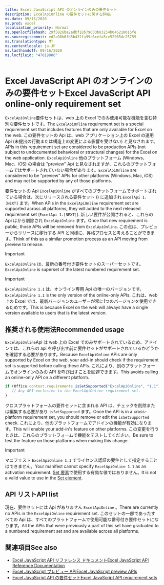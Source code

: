 ```yaml
---
title: Excel JavaScript API のオンラインのみの要件セット
description: ExcelApiOnline の要件セットに関する詳細。
ms.date: 09/15/2020
ms.prod: excel
localization_priority: Normal
ms.openlocfilehash: 29f5826ba2adbf18b79033b83254b046210015fe
ms.sourcegitcommit: ed2a98b6fb5b432fa99c6cefa5ce52965dc25759
ms.translationtype: MT
ms.contentlocale: ja-JP
ms.lasthandoff: 09/16/2020
ms.locfileid: "47819806"
---
```

# <a name="excel-javascript-api-online-only-requirement-set"></a><span data-ttu-id="12e30-103">Excel JavaScript API のオンラインのみの要件セット</span><span class="sxs-lookup"><span data-stu-id="12e30-103">Excel JavaScript API online-only requirement set</span></span>

<span data-ttu-id="12e30-104">`ExcelApiOnline`要件セットは、web 上の Excel でのみ使用可能な機能を含む特別な要件セットです。</span><span class="sxs-lookup"><span data-stu-id="12e30-104">The `ExcelApiOnline` requirement set is a special requirement set that includes features that are only available for Excel on the web.</span></span> <span data-ttu-id="12e30-105">この要件セットの Api は、web アプリケーション上の Excel の運用 Api (未提出の行動または構造上の変更による影響を受けない) と見なされます。</span><span class="sxs-lookup"><span data-stu-id="12e30-105">APIs in this requirement set are considered to be production APIs (not subject to undocumented behavioral or structural changes) for the Excel on the web application.</span></span> <span data-ttu-id="12e30-106">`ExcelApiOnline` 他のプラットフォーム (Windows、Mac、iOS) の場合は "preview" Api と見なされますが、これらのプラットフォームではサポートされていない場合があります。</span><span class="sxs-lookup"><span data-stu-id="12e30-106">`ExcelApiOnline` are considered to be "preview" APIs for other platforms (Windows, Mac, iOS) and may not be supported by any of those platforms.</span></span>

<span data-ttu-id="12e30-107">要件セットの Api `ExcelApiOnline` がすべてのプラットフォームでサポートされている場合は、次にリリースされる要件セット () に追加され `ExcelApi 1.[NEXT]` ます。</span><span class="sxs-lookup"><span data-stu-id="12e30-107">When APIs in the `ExcelApiOnline` requirement set are supported across all platforms, they will added to the next released requirement set (`ExcelApi 1.[NEXT]`).</span></span> <span data-ttu-id="12e30-108">新しい要件が公開されると、これらの Api はから削除され `ExcelApiOnline` ます。</span><span class="sxs-lookup"><span data-stu-id="12e30-108">Once that new requirement is public, those APIs will be removed from `ExcelApiOnline`.</span></span> <span data-ttu-id="12e30-109">この点は、プレビューからリリースに移行する API と同様に、昇格プロセスと考えることができます。</span><span class="sxs-lookup"><span data-stu-id="12e30-109">Think of this as a similar promotion process as an API moving from preview to release.</span></span>

> [!IMPORTANT]
> <span data-ttu-id="12e30-110">`ExcelApiOnline` は、最新の番号付き要件セットのスーパーセットです。</span><span class="sxs-lookup"><span data-stu-id="12e30-110">`ExcelApiOnline` is superset of the latest numbered requirement set.</span></span>

> [!IMPORTANT]
> <span data-ttu-id="12e30-111">`ExcelApiOnline 1.1` は、オンライン専用 Api の唯一のバージョンです。</span><span class="sxs-lookup"><span data-stu-id="12e30-111">`ExcelApiOnline 1.1` is the only version of the online-only APIs.</span></span> <span data-ttu-id="12e30-112">これは、web 上の Excel では、最新バージョンのユーザーが常に1つのバージョンを使用できるためです。</span><span class="sxs-lookup"><span data-stu-id="12e30-112">This is because Excel on the web will always have a single version available to users that is the latest version.</span></span>

## <a name="recommended-usage"></a><span data-ttu-id="12e30-113">推奨される使用法</span><span class="sxs-lookup"><span data-stu-id="12e30-113">Recommended usage</span></span>

<span data-ttu-id="12e30-114">`ExcelApiOnline`Api は web 上の Excel でのみサポートされているため、アドインでは、これらの api を呼び出す前に要件セットがサポートされているかどうかを確認する必要があります。</span><span class="sxs-lookup"><span data-stu-id="12e30-114">Because `ExcelApiOnline` APIs are only supported by Excel on the web, your add-in should check if the requirement set is supported before calling these APIs.</span></span> <span data-ttu-id="12e30-115">これにより、別のプラットフォームでオンラインのみの API を呼び出すことを回避できます。</span><span class="sxs-lookup"><span data-stu-id="12e30-115">This avoids calling an online-only API on a different platform.</span></span>

```js
if (Office.context.requirements.isSetSupported("ExcelApiOnline", "1.1")) {
   // Any API exclusive to the ExcelApiOnline requirement set.
}
```

<span data-ttu-id="12e30-116">クロスプラットフォームの要件セットに含まれる API は、チェックを削除または編集する必要があり `isSetSupported` ます。</span><span class="sxs-lookup"><span data-stu-id="12e30-116">Once the API is in a cross-platform requirement set, you should remove or edit the `isSetSupported` check.</span></span> <span data-ttu-id="12e30-117">これにより、他のプラットフォームでアドインの機能が有効になります。</span><span class="sxs-lookup"><span data-stu-id="12e30-117">This will enable your add-in's feature on other platforms.</span></span> <span data-ttu-id="12e30-118">この変更を行うときは、これらのプラットフォームで機能をテストしてください。</span><span class="sxs-lookup"><span data-stu-id="12e30-118">Be sure to test the feature on those platforms when making this change.</span></span>

> [!IMPORTANT]
> <span data-ttu-id="12e30-119">マニフェスト `ExcelApiOnline 1.1` でライセンス認証の要件として指定することはできません。</span><span class="sxs-lookup"><span data-stu-id="12e30-119">Your manifest cannot specify `ExcelApiOnline 1.1` as an activation requirement.</span></span> <span data-ttu-id="12e30-120">[Set 要素](../manifest/set.md)で使用する有効な値ではありません。</span><span class="sxs-lookup"><span data-stu-id="12e30-120">It is not a valid value to use in the [Set element](../manifest/set.md).</span></span>

## <a name="api-list"></a><span data-ttu-id="12e30-121">API リスト</span><span class="sxs-lookup"><span data-stu-id="12e30-121">API list</span></span>

<span data-ttu-id="12e30-122">現在、要件セットには Api がありません `ExcelApiOnline` 。</span><span class="sxs-lookup"><span data-stu-id="12e30-122">There are currently no APIs in the `ExcelApiOnline` requirement set.</span></span> <span data-ttu-id="12e30-123">このセットの一部であったすべての Api は、すべてのプラットフォームで使用可能な番号付き要件セットになります。</span><span class="sxs-lookup"><span data-stu-id="12e30-123">All the APIs that were previously a part of this set have graduated to a numbered requirement set and are available across all platforms.</span></span>

## <a name="see-also"></a><span data-ttu-id="12e30-124">関連項目</span><span class="sxs-lookup"><span data-stu-id="12e30-124">See also</span></span>

- [<span data-ttu-id="12e30-125">Excel JavaScript API リファレンス ドキュメント</span><span class="sxs-lookup"><span data-stu-id="12e30-125">Excel JavaScript API Reference Documentation</span></span>](/javascript/api/excel?view=excel-js-online&preserve-view=true)
- [<span data-ttu-id="12e30-126">Excel JavaScript プレビュー API</span><span class="sxs-lookup"><span data-stu-id="12e30-126">Excel JavaScript preview APIs</span></span>](excel-preview-apis.md)
- [<span data-ttu-id="12e30-127">Excel JavaScript API の要件セット</span><span class="sxs-lookup"><span data-stu-id="12e30-127">Excel JavaScript API requirement sets</span></span>](excel-api-requirement-sets.md)
